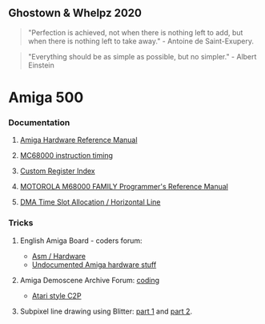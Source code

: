 Ghostown & Whelpz 2020
---

> "Perfection is achieved, not when there is nothing left to add, but when
> there is nothing left to take away." - Antoine de Saint-Exupery.

> "Everything should be as simple as possible, but no simpler." - Albert Einstein 

Amiga 500
===

### Documentation

1. [Amiga Hardware Reference Manual](http://amigadev.elowar.com/read/ADCD_2.1/Hardware_Manual_guide/node0000.html)

2. [MC68000 instruction timing](http://linas.org/mirrors/www.nvg.ntnu.no/2002.09.16/amiga/MC680x0_Sections/mc68000timing.HTML)

3. [Custom Register Index](http://www.winnicki.net/amiga/memmap/)

4. [MOTOROLA M68000 FAMILY Programmer's Reference Manual](http://www.freescale.com/files/archives/doc/ref_manual/M68000PRM.pdf)

5. [DMA Time Slot Allocation / Horizontal Line](http://amigadev.elowar.com/read/ADCD_2.1/Hardware_Manual_guide/node02D4.gif)

### Tricks

1. English Amiga Board - coders forum:
   * [Asm / Hardware](http://eab.abime.net/forumdisplay.php?f=112)
   * [Undocumented Amiga hardware stuff](http://eab.abime.net/showthread.php?t=19676)

2. Amiga Demoscene Archive Forum: [coding](http://ada.untergrund.net/?p=boardforums&forum=4)
   * [Atari style C2P](http://ada.untergrund.net/?p=boardthread&id=217)

3. Subpixel line drawing using Blitter: [part 1](http://scalibq.wordpress.com/2011/12/28/just-keeping-it-real-part-5/) and [part 2](http://scalibq.wordpress.com/2012/01/06/just-keeping-it-real-part-5-1/).

